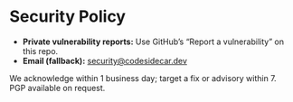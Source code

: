 # Security Policy
- **Private vulnerability reports:** Use GitHub’s “Report a vulnerability” on this repo.
- **Email (fallback):** security@codesidecar.dev

We acknowledge within 1 business day; target a fix or advisory within 7.
PGP available on request.
